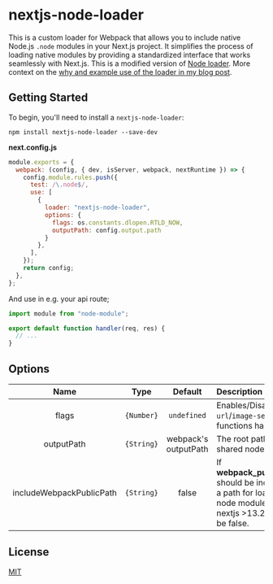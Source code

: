 # nextjs-node-loader

This is a custom loader for Webpack that allows you to include native Node.js `.node` modules in your Next.js project.
It simplifies the process of loading native modules by providing a standardized interface that works seamlessly with
Next.js.
This is a modified version of [Node loader](https://github.com/webpack-contrib/node-loader).
More context on the [why and example use of the loader in my blog post](https://www.amarjanica.com/nextjs-and-rust-creating-a-custom-webpack-loader-for-native-node-modules).

## Getting Started

To begin, you'll need to install a `nextjs-node-loader`:

```console
npm install nextjs-node-loader --save-dev
```

**next.config.js**

```js
module.exports = {
  webpack: (config, { dev, isServer, webpack, nextRuntime }) => {
    config.module.rules.push({
      test: /\.node$/,
      use: [
        {
          loader: "nextjs-node-loader",
          options: {
            flags: os.constants.dlopen.RTLD_NOW,
            outputPath: config.output.path
          }
        },
      ],
    });
    return config;
  },
};
```

And use in e.g. your api route;

```javascript
import module from "node-module";

export default function handler(req, res) {
  // ...
}
```

## Options

|    Name    |    Type    |       Default        | Description                                           |
|:----------:|:----------:|:--------------------:| :---------------------------------------------------- |
|   flags    | `{Number}` |     `undefined`      | Enables/Disables `url`/`image-set` functions handling |
| outputPath | `{String}` | webpack's outputPath | The root path of shared node libraries |
| includeWebpackPublicPath | `{String}`| false | If __webpack_public_path__ should be included in a path for loading node module. For nextjs >13.2.5 should be false. |

## License

[MIT](./LICENSE)
